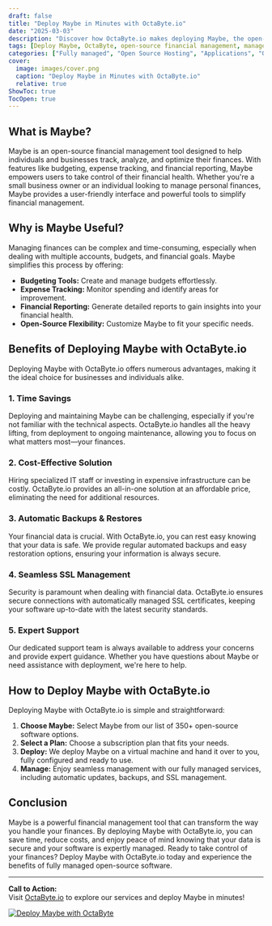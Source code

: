 ```yaml
---
draft: false
title: "Deploy Maybe in Minutes with OctaByte.io"
date: "2025-03-03"
description: "Discover how OctaByte.io makes deploying Maybe, the open-source financial management tool, effortless. Save time, reduce costs, and enjoy seamless management with our fully managed services."
tags: [Deploy Maybe, OctaByte, open-source financial management, managed services, time-saving, cost-effective, automatic backups, SSL management, expert support]
categories: ["Fully managed", "Open Source Hosting", "Applications", "Others", "Maybe"]
cover:
  image: images/cover.png
  caption: "Deploy Maybe in Minutes with OctaByte.io"
  relative: true
ShowToc: true
TocOpen: true
---
```



## What is Maybe?

Maybe is an open-source financial management tool designed to help individuals and businesses track, analyze, and optimize their finances. With features like budgeting, expense tracking, and financial reporting, Maybe empowers users to take control of their financial health. Whether you're a small business owner or an individual looking to manage personal finances, Maybe provides a user-friendly interface and powerful tools to simplify financial management.

## Why is Maybe Useful?

Managing finances can be complex and time-consuming, especially when dealing with multiple accounts, budgets, and financial goals. Maybe simplifies this process by offering:

- **Budgeting Tools:** Create and manage budgets effortlessly.
- **Expense Tracking:** Monitor spending and identify areas for improvement.
- **Financial Reporting:** Generate detailed reports to gain insights into your financial health.
- **Open-Source Flexibility:** Customize Maybe to fit your specific needs.

## Benefits of Deploying Maybe with OctaByte.io

Deploying Maybe with OctaByte.io offers numerous advantages, making it the ideal choice for businesses and individuals alike.

### 1. **Time Savings**
Deploying and maintaining Maybe can be challenging, especially if you're not familiar with the technical aspects. OctaByte.io handles all the heavy lifting, from deployment to ongoing maintenance, allowing you to focus on what matters most—your finances.

### 2. **Cost-Effective Solution**
Hiring specialized IT staff or investing in expensive infrastructure can be costly. OctaByte.io provides an all-in-one solution at an affordable price, eliminating the need for additional resources.

### 3. **Automatic Backups & Restores**
Your financial data is crucial. With OctaByte.io, you can rest easy knowing that your data is safe. We provide regular automated backups and easy restoration options, ensuring your information is always secure.

### 4. **Seamless SSL Management**
Security is paramount when dealing with financial data. OctaByte.io ensures secure connections with automatically managed SSL certificates, keeping your software up-to-date with the latest security standards.

### 5. **Expert Support**
Our dedicated support team is always available to address your concerns and provide expert guidance. Whether you have questions about Maybe or need assistance with deployment, we're here to help.

## How to Deploy Maybe with OctaByte.io

Deploying Maybe with OctaByte.io is simple and straightforward:

1. **Choose Maybe:** Select Maybe from our list of 350+ open-source software options.
2. **Select a Plan:** Choose a subscription plan that fits your needs.
3. **Deploy:** We deploy Maybe on a virtual machine and hand it over to you, fully configured and ready to use.
4. **Manage:** Enjoy seamless management with our fully managed services, including automatic updates, backups, and SSL management.

## Conclusion

Maybe is a powerful financial management tool that can transform the way you handle your finances. By deploying Maybe with OctaByte.io, you can save time, reduce costs, and enjoy peace of mind knowing that your data is secure and your software is expertly managed. Ready to take control of your finances? Deploy Maybe with OctaByte.io today and experience the benefits of fully managed open-source software.

---

**Call to Action:**  
Visit [OctaByte.io](https://octabyte.io) to explore our services and deploy Maybe in minutes!

[![Deploy Maybe with OctaByte](/images/deploy-on-octabyte.png)](https://octabyte.io/fully-managed-open-source-services/applications/others/maybe)